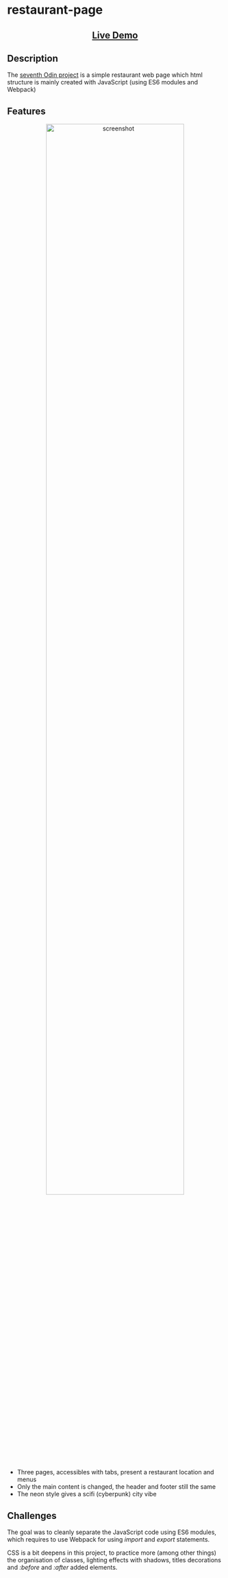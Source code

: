 # restaurant-page

<h2 align="center"><a  href="https://aurelien-genois.github.io/restaurant-page/">Live Demo</a></h2>

## Description
The [seventh Odin project](https://www.theodinproject.com/paths/full-stack-javascript/courses/javascript/lessons/restaurant-page) is a simple restaurant web page which html structure is mainly created with JavaScript (using ES6 modules and Webpack)

## Features
<p align="center">
<img src="screenshot.gif" alt="screenshot" width="80%"/>
</p>

- Three pages, accessibles with tabs, present a restaurant location and menus
- Only the main content is changed, the header and footer still the same
- The neon style gives a scifi (cyberpunk) city vibe

## Challenges
The goal was to cleanly separate the JavaScript code using ES6 modules, which requires to use Webpack for using *import* and *export* statements.

CSS is a bit deepens in this project, to practice more (among other things) the organisation of classes, lighting effects with shadows, titles decorations and *:before* and *:after* added elements. 
